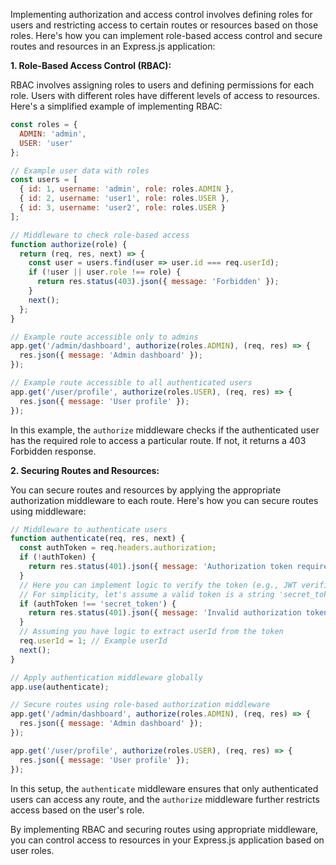 Implementing authorization and access control involves defining roles for users and restricting access to certain routes or resources based on those roles. Here's how you can implement role-based access control and secure routes and resources in an Express.js application:

**1. Role-Based Access Control (RBAC):**

RBAC involves assigning roles to users and defining permissions for each role. Users with different roles have different levels of access to resources. Here's a simplified example of implementing RBAC:

```javascript
const roles = {
  ADMIN: 'admin',
  USER: 'user'
};

// Example user data with roles
const users = [
  { id: 1, username: 'admin', role: roles.ADMIN },
  { id: 2, username: 'user1', role: roles.USER },
  { id: 3, username: 'user2', role: roles.USER }
];

// Middleware to check role-based access
function authorize(role) {
  return (req, res, next) => {
    const user = users.find(user => user.id === req.userId);
    if (!user || user.role !== role) {
      return res.status(403).json({ message: 'Forbidden' });
    }
    next();
  };
}

// Example route accessible only to admins
app.get('/admin/dashboard', authorize(roles.ADMIN), (req, res) => {
  res.json({ message: 'Admin dashboard' });
});

// Example route accessible to all authenticated users
app.get('/user/profile', authorize(roles.USER), (req, res) => {
  res.json({ message: 'User profile' });
});
```

In this example, the `authorize` middleware checks if the authenticated user has the required role to access a particular route. If not, it returns a 403 Forbidden response.

**2. Securing Routes and Resources:**

You can secure routes and resources by applying the appropriate authorization middleware to each route. Here's how you can secure routes using middleware:

```javascript
// Middleware to authenticate users
function authenticate(req, res, next) {
  const authToken = req.headers.authorization;
  if (!authToken) {
    return res.status(401).json({ message: 'Authorization token required' });
  }
  // Here you can implement logic to verify the token (e.g., JWT verification)
  // For simplicity, let's assume a valid token is a string 'secret_token'
  if (authToken !== 'secret_token') {
    return res.status(401).json({ message: 'Invalid authorization token' });
  }
  // Assuming you have logic to extract userId from the token
  req.userId = 1; // Example userId
  next();
}

// Apply authentication middleware globally
app.use(authenticate);

// Secure routes using role-based authorization middleware
app.get('/admin/dashboard', authorize(roles.ADMIN), (req, res) => {
  res.json({ message: 'Admin dashboard' });
});

app.get('/user/profile', authorize(roles.USER), (req, res) => {
  res.json({ message: 'User profile' });
});
```

In this setup, the `authenticate` middleware ensures that only authenticated users can access any route, and the `authorize` middleware further restricts access based on the user's role.

By implementing RBAC and securing routes using appropriate middleware, you can control access to resources in your Express.js application based on user roles.